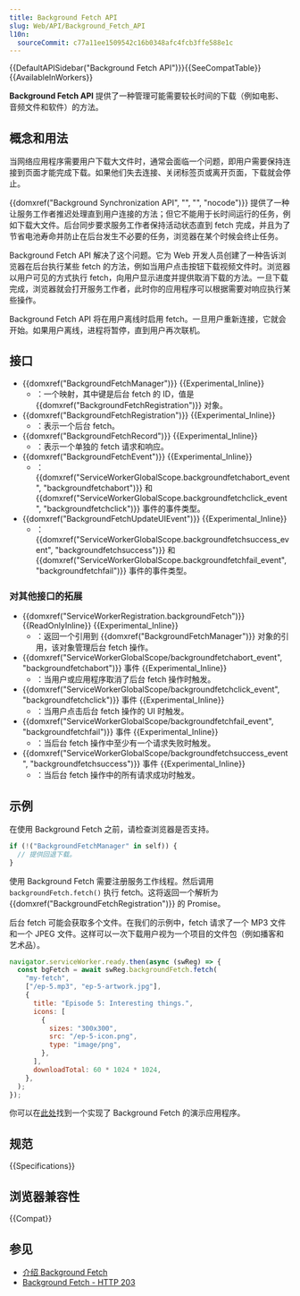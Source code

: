 ```yaml
---
title: Background Fetch API
slug: Web/API/Background_Fetch_API
l10n:
  sourceCommit: c77a11ee1509542c16b0348afc4fcb3ffe588e1c
---
```


{{DefaultAPISidebar("Background Fetch API")}}{{SeeCompatTable}}{{AvailableInWorkers}}

**Background Fetch API** 提供了一种管理可能需要较长时间的下载（例如电影、音频文件和软件）的方法。

## 概念和用法

当网络应用程序需要用户下载大文件时，通常会面临一个问题，即用户需要保持连接到页面才能完成下载。如果他们失去连接、关闭标签页或离开页面，下载就会停止。

{{domxref("Background Synchronization API", "", "", "nocode")}} 提供了一种让服务工作者推迟处理直到用户连接的方法；但它不能用于长时间运行的任务，例如下载大文件。后台同步要求服务工作者保持活动状态直到 fetch 完成，并且为了节省电池寿命并防止在后台发生不必要的任务，浏览器在某个时候会终止任务。

Background Fetch API 解决了这个问题。它为 Web 开发人员创建了一种告诉浏览器在后台执行某些 fetch 的方法，例如当用户点击按钮下载视频文件时。浏览器以用户可见的方式执行 fetch，向用户显示进度并提供取消下载的方法。一旦下载完成，浏览器就会打开服务工作者，此时你的应用程序可以根据需要对响应执行某些操作。

Background Fetch API 将在用户离线时启用 fetch。一旦用户重新连接，它就会开始。如果用户离线，进程将暂停，直到用户再次联机。

## 接口

- {{domxref("BackgroundFetchManager")}} {{Experimental_Inline}}
  - ：一个映射，其中键是后台 fetch 的 ID，值是 {{domxref("BackgroundFetchRegistration")}} 对象。
- {{domxref("BackgroundFetchRegistration")}} {{Experimental_Inline}}
  - ：表示一个后台 fetch。
- {{domxref("BackgroundFetchRecord")}} {{Experimental_Inline}}
  - ：表示一个单独的 fetch 请求和响应。
- {{domxref("BackgroundFetchEvent")}} {{Experimental_Inline}}
  - ：{{domxref("ServiceWorkerGlobalScope.backgroundfetchabort_event", "backgroundfetchabort")}} 和 {{domxref("ServiceWorkerGlobalScope.backgroundfetchclick_event", "backgroundfetchclick")}} 事件的事件类型。
- {{domxref("BackgroundFetchUpdateUIEvent")}} {{Experimental_Inline}}
  - ：{{domxref("ServiceWorkerGlobalScope.backgroundfetchsuccess_event", "backgroundfetchsuccess")}} 和 {{domxref("ServiceWorkerGlobalScope.backgroundfetchfail_event", "backgroundfetchfail")}} 事件的事件类型。

### 对其他接口的拓展

- {{domxref("ServiceWorkerRegistration.backgroundFetch")}} {{ReadOnlyInline}} {{Experimental_Inline}}
  - ：返回一个引用到 {{domxref("BackgroundFetchManager")}} 对象的引用，该对象管理后台 fetch 操作。
- {{domxref("ServiceWorkerGlobalScope/backgroundfetchabort_event", "backgroundfetchabort")}} 事件 {{Experimental_Inline}}
  - ：当用户或应用程序取消了后台 fetch 操作时触发。
- {{domxref("ServiceWorkerGlobalScope/backgroundfetchclick_event", "backgroundfetchclick")}} 事件 {{Experimental_Inline}}
  - ：当用户点击后台 fetch 操作的 UI 时触发。
- {{domxref("ServiceWorkerGlobalScope/backgroundfetchfail_event", "backgroundfetchfail")}} 事件 {{Experimental_Inline}}
  - ：当后台 fetch 操作中至少有一个请求失败时触发。
- {{domxref("ServiceWorkerGlobalScope/backgroundfetchsuccess_event", "backgroundfetchsuccess")}} 事件 {{Experimental_Inline}}
  - ：当后台 fetch 操作中的所有请求成功时触发。

## 示例

在使用 Background Fetch 之前，请检查浏览器是否支持。

```js
if (!("BackgroundFetchManager" in self)) {
  // 提供回退下载。
}
```

使用 Background Fetch 需要注册服务工作线程。然后调用 `backgroundFetch.fetch()` 执行 fetch。这将返回一个解析为 {{domxref("BackgroundFetchRegistration")}} 的 Promise。

后台 fetch 可能会获取多个文件。在我们的示例中，fetch 请求了一个 MP3 文件和一个 JPEG 文件。这样可以一次下载用户视为一个项目的文件包（例如播客和艺术品）。

```js
navigator.serviceWorker.ready.then(async (swReg) => {
  const bgFetch = await swReg.backgroundFetch.fetch(
    "my-fetch",
    ["/ep-5.mp3", "ep-5-artwork.jpg"],
    {
      title: "Episode 5: Interesting things.",
      icons: [
        {
          sizes: "300x300",
          src: "/ep-5-icon.png",
          type: "image/png",
        },
      ],
      downloadTotal: 60 * 1024 * 1024,
    },
  );
});
```

你可以在[此处](https://glitch.com/edit/#!/bgfetch-http203?path=public%2Fclient.js%3A191%3A45)找到一个实现了 Background Fetch 的演示应用程序。

## 规范

{{Specifications}}

## 浏览器兼容性

{{Compat}}

## 参见

- [介绍 Background Fetch](https://developer.chrome.com/blog/background-fetch/)
- [Background Fetch - HTTP 203](https://www.youtube.com/watch?v=cElAoxhQz6w)
